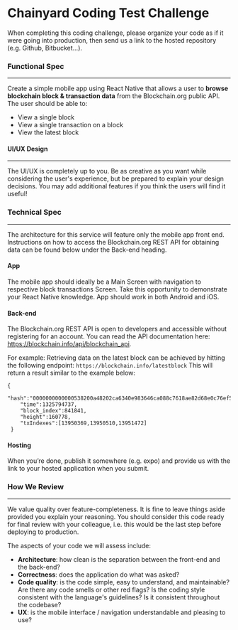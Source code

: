 Chainyard Coding Test Challenge
=============

When completing this coding challenge, please organize your code as if it were going into production, then send us a link to the hosted repository (e.g. Github, Bitbucket...).

### Functional Spec
----------------------------

Create a simple mobile app using React Native that allows a user to **browse blockchain block & transaction data** from the Blockchain.org public API. The user should be able to:

- View a single block
- View a single transaction on a block
- View the latest block

#### UI/UX Design
------------------------

The UI/UX is completely up to you. Be as creative as you want while considering the user's experience, but be prepared to explain your design decisions. You may add additional features if you think the users will find it useful!

### Technical Spec
---------------------------

The architecture for this service will feature only the mobile app front end. Instructions on how to access the Blockchain.org REST API for obtaining data can be found below under the Back-end heading.


#### App

The mobile app should ideally be a Main Screen with navigation to respective block transactions Screen. Take this opportunity to demonstrate your React Native knowledge. App should work in both Android and iOS.


#### Back-end

The Blockchain.org REST API is open to developers and accessible without registering for an account. You can read the API documentation here: https://blockchain.info/api/blockchain_api.

For example: Retrieving data on the latest block can be achieved by hitting the following endpoint: ```https://blockchain.info/latestblock```
This will return a result similar to the example below:

```
{
    "hash":"0000000000000538200a48202ca6340e983646ca088c7618ae82d68e0c76ef5a",
    "time":1325794737,
    "block_index":841841,
    "height":160778,
    "txIndexes":[13950369,13950510,13951472]
 }
```

#### Hosting

When you’re done, publish it somewhere (e.g. expo) and provide us with the link to your hosted application when you submit.


### How We Review
-------------------------

We value quality over feature-completeness. It is fine to leave things aside provided you explain your reasoning. You should consider this code ready for final review with your colleague, i.e. this would be the last step before deploying to production.

The aspects of your code we will assess include:

- **Architecture**: how clean is the separation between the front-end and the back-end?
- **Correctness**: does the application do what was asked?
- **Code quality**: is the code simple, easy to understand, and maintainable? Are there any code smells or other red flags? Is the coding style consistent with the language's guidelines? Is it consistent throughout the codebase?
- **UX**: is the mobile interface / navigation understandable and pleasing to use?

